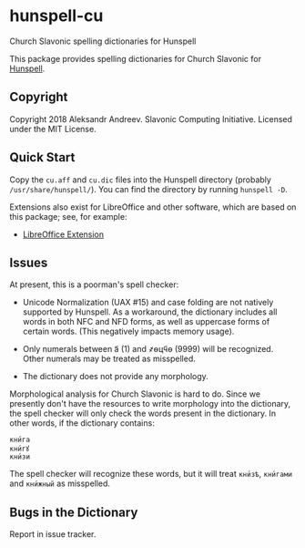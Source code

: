 # hunspell-cu
Church Slavonic spelling dictionaries for Hunspell

This package provides spelling dictionaries for Church Slavonic
for [Hunspell](https://hunspell.github.io/).

## Copyright

Copyright 2018 Aleksandr Andreev.
Slavonic Computing Initiative.
Licensed under the MIT License.

## Quick Start

Copy the `cu.aff` and `cu.dic` files into the Hunspell directory
(probably `/usr/share/hunspell/`). You can find the directory by running
`hunspell -D`.

Extensions also exist for LibreOffice and other software, which
are based on this package; see, for example:

* [LibreOffice Extension](https://extensions.libreoffice.org/extensions/church-slavonic-dictionary)

## Issues

At present, this is a poorman's spell checker:

- Unicode Normalization (UAX #15) and case folding are not
natively supported by Hunspell. As a workaround, the dictionary
includes all words in both NFC and NFD forms, as well as
uppercase forms of certain words. (This negatively impacts memory usage).

- Only numerals between а҃ (1) and ҂ѳцч҃ѳ (9999) will be recognized.
Other numerals may be treated as misspelled.

- The dictionary does not provide any morphology.

Morphological analysis for Church Slavonic is hard to do. Since
we presently don't have the resources to write morphology into
the dictionary, the spell checker will only check the words present
in the dictionary. In other words, if the dictionary contains:

```
кни́га
кни́гꙋ
кни́зи
```

The spell checker will recognize these words, but it will treat
`кни́зѣ`, `кни́гами` and `кни́жный` as misspelled.

## Bugs in the Dictionary

Report in issue tracker.

